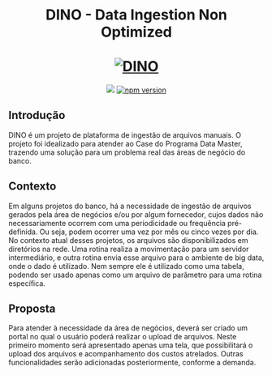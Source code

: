 <div align="center">
  <h1 align="center">
    DINO - Data Ingestion Non Optimized
    <br />
    <br />
    <a href="">
      <img src="https://github.com/user-attachments/assets/4e5bd449-aedb-479c-b54b-0b013f9eaf0d" alt="DINO">
    </a>
  </h1>
</div>

<p align="center">
  <a href="#status" alt="Estado do Projeto"><img src="http://img.shields.io/static/v1?label=STATUS&message=EM%20DESENVOLVIMENTO&color=GREEN&style=flat" /></a>
  <a href="https://www.npmjs.com/package/@docusaurus/core"><img src="https://img.shields.io/npm/v/@docusaurus/core.svg?style=flat" alt="npm version"></a>
</p>

## Introdução

DINO é um projeto de plataforma de ingestão de arquivos manuais. O projeto foi idealizado para atender ao Case do Programa Data Master, trazendo uma solução para um problema real das áreas de negócio do banco.


## Contexto

Em alguns projetos do banco, há a necessidade de ingestão de arquivos gerados pela área de negócios e/ou por algum fornecedor, cujos dados não necessariamente ocorrem com uma periodicidade ou frequência pré-definida. Ou seja, podem ocorrer uma vez por mês ou cinco vezes por dia.
No contexto atual desses projetos, os arquivos são disponibilizados em diretórios na rede. Uma rotina realiza a movimentação para um servidor intermediário, e outra rotina envia esse arquivo para o ambiente de big data, onde o dado é utilizado. Nem sempre ele é utilizado como uma tabela, podendo ser usado apenas como um arquivo de parâmetro para uma rotina específica.

## Proposta

Para atender à necessidade da área de negócios, deverá ser criado um portal no qual o usuário poderá realizar o upload de arquivos. Neste primeiro momento será apresentado apenas uma tela, que possibilitará o upload dos arquivos e acompanhamento dos custos atrelados.
Outras funcionalidades serão adicionadas posteriormente, conforme a demanda.

